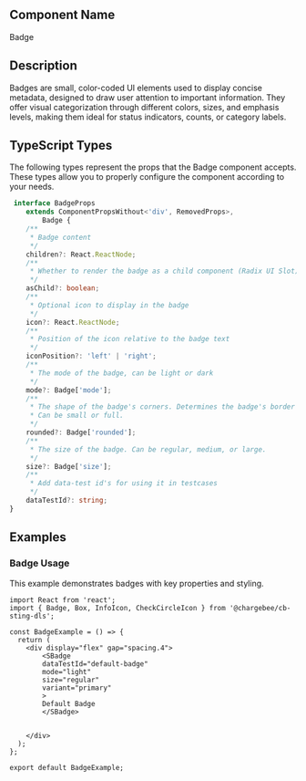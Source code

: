 ## Component Name

Badge

## Description

Badges are small, color-coded UI elements used to display concise metadata, designed to draw user attention to important information. They offer visual categorization through different colors, sizes, and emphasis levels, making them ideal for status indicators, counts, or category labels.

## TypeScript Types

The following types represent the props that the Badge component accepts. These types allow you to properly configure the component according to your needs.

```typescript
 interface BadgeProps
	extends ComponentPropsWithout<'div', RemovedProps>,
		Badge {
	/**
	 * Badge content
	 */
	children?: React.ReactNode;
	/**
	 * Whether to render the badge as a child component (Radix UI Slot)
	 */
	asChild?: boolean;
	/**
	 * Optional icon to display in the badge
	 */
	icon?: React.ReactNode;
	/**
	 * Position of the icon relative to the badge text
	 */
	iconPosition?: 'left' | 'right';
	/**
	 * The mode of the badge, can be light or dark
	 */
	mode?: Badge['mode'];
	/**
	 * The shape of the badge's corners. Determines the badge's border radius.
	 * Can be small or full.
	 */
	rounded?: Badge['rounded'];
	/**
	 * The size of the badge. Can be regular, medium, or large.
	 */
	size?: Badge['size'];
	/**
	 * Add data-test id's for using it in testcases
	 */
	dataTestId?: string;
}
```

## Examples

### Badge Usage

This example demonstrates badges with key properties and styling.

```tsx
import React from 'react';
import { Badge, Box, InfoIcon, CheckCircleIcon } from '@chargebee/cb-sting-dls';

const BadgeExample = () => {
  return (
    <div display="flex" gap="spacing.4">
        <SBadge
        dataTestId="default-badge"
        mode="light"
        size="regular"
        variant="primary"
        >
        Default Badge
        </SBadge>

    
    </div>
  );
};

export default BadgeExample;
```
